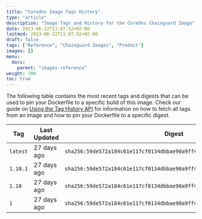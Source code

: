 ```yaml
---
title: "Coredns Image Tags History"
type: "article"
description: "Image Tags and History for the Coredns Chainguard Image"
date: 2023-06-22T11:07:52+02:00
lastmod: 2023-06-22T11:07:52+02:00
draft: false
tags: ["Reference", "Chainguard Images", "Product"]
images: []
menu:
  docs:
    parent: "images-reference"
weight: 700
toc: true
---
```


The following table contains the most recent tags and digests that can be used to pin your Dockerfile to a specific build of this image. Check our guide on [Using the Tag History API](/chainguard/chainguard-images/using-the-tag-history-api/) for information on how to fetch all tags from an image and how to pin your Dockerfile to a specific digest.

| Tag      | Last Updated | Digest                                                                    |
|----------|--------------|---------------------------------------------------------------------------|
| `latest` | 27 days ago  | `sha256:59de572a184c61e117cf0134dbbae90a9ff4ee40de0e35ca2bb06a8e50eb2c34` |
| `1.10.1` | 27 days ago  | `sha256:59de572a184c61e117cf0134dbbae90a9ff4ee40de0e35ca2bb06a8e50eb2c34` |
| `1.10`   | 27 days ago  | `sha256:59de572a184c61e117cf0134dbbae90a9ff4ee40de0e35ca2bb06a8e50eb2c34` |
| `1`      | 27 days ago  | `sha256:59de572a184c61e117cf0134dbbae90a9ff4ee40de0e35ca2bb06a8e50eb2c34` |
